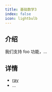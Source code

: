 ```yaml
---
title: 基础数学3
index: false
icon: lightbulb
---
```


## 介绍

我们支持 foo 功能，...

## 详情

- [ray](ray.md)
- ...
